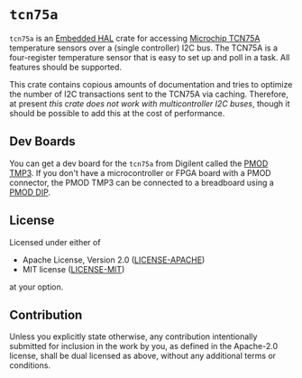 # `tcn75a`

`tcn75a` is an [Embedded HAL] crate for accessing [Microchip TCN75A][TCN75A]
temperature sensors over a (single controller) I2C bus. The TCN75A is a
four-register temperature sensor that is easy to set up and poll in a task.
All features should be supported.

This crate contains copious amounts of documentation and tries to optimize
the number of I2C transactions sent to the TCN75A via caching. Therefore, at
present _this crate does not work with multicontroller I2C buses_, though it
should be possible to add this at the cost of performance.

## Dev Boards

You can get a dev board for the `tcn75a` from Digilent called the [PMOD TMP3].
If you don't have a microcontroller or FPGA board with a PMOD connector, the
PMOD TMP3 can be connected to a breadboard using a [PMOD DIP].

## License

Licensed under either of

 * Apache License, Version 2.0 ([LICENSE-APACHE](LICENSE-APACHE))
 * MIT license ([LICENSE-MIT](LICENSE-MIT))

at your option.

## Contribution

Unless you explicitly state otherwise, any contribution intentionally submitted
for inclusion in the work by you, as defined in the Apache-2.0 license, shall be
dual licensed as above, without any additional terms or conditions.

[Embedded HAL]: https://github.com/rust-embedded/embedded-hal
[TCN75A]: https://www.microchip.com/wwwproducts/TCN75A
[PMOD TMP3]: https://store.digilentinc.com/pmod-tmp3-digital-temperature-sensor/
[PMOD DIP]: https://store.digilentinc.com/pmod-dip-dip-to-12-pin-pmod-adapter/
[LICENSE-APACHE]: http://www.apache.org/licenses/LICENSE-2.0
[LICENSE-MIT]: http://opensource.org/licenses/MIT
